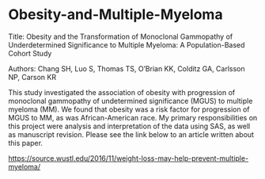 # Obesity-and-Multiple-Myeloma

Title: Obesity and the Transformation of Monoclonal Gammopathy of Underdetermined Significance to Multiple Myeloma: A Population-Based Cohort Study

Authors: Chang SH, Luo S, Thomas TS, O’Brian KK, Colditz GA, Carlsson NP, Carson KR

This study investigated the association of obesity with progression of monoclonal gammopathy of undetermined significance (MGUS) to multiple myeloma (MM). We found that obesity was a risk factor for progression of MGUS to MM, as was African-American race. My primary responsibilities on this project were analysis and interpretation of the data using SAS, as well as manuscript revision. Please see the link below to an article written about this paper.

https://source.wustl.edu/2016/11/weight-loss-may-help-prevent-multiple-myeloma/
